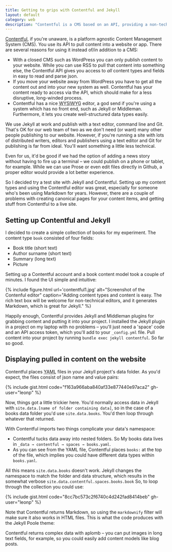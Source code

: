 ```yaml
---
title: Getting to grips with Contentful and Jekyll
layout: default
category: web
description: "Contentful is a CMS based on an API, providing a non-technical editing environment for web writers. Here's how it works with Jekyll, a static site generator."
---
```


[Contentful](http://contentful.com), if you're unaware, is a platform agnostic Content Management System (CMS). You use its API to pull content into a website or app. There are several reasons for using it instead of/in addition to a CMS:

- With a closed CMS such as WordPress you can only publish content to your website. While you can use RSS to pull that content into something else, the Contentful API gives you access to _all_ content types and fields in easy to read and parse json.
- If you move your website away from WordPress you have to get all the content out and into your new system as well. Contentful has your content ready to access via the API, which should make for a less disruptive, long-winded process.
- Contentful has a nice <abbr title="What you see is what you get">WYSIWYG</abbr> editor, a god send if you're using a system which has no front end, such as Jekyll or Middleman. Furthermore, it lets you create well-structured data types easily.

We use Jekyll at work and publish with a text editor, command line and Git. That's OK for our web team of two as we don't need (or want) many other people publishing to our website. However, if you're running a site with lots of distributed writers, editors and publishers using a text editor and Git for publishing is far from ideal. You'll want something a little less technical.

Even for us, it'd be good if we had the option of adding a news story without having to fire up a terminal &#8211; we could publish on a phone or tablet, for example. While we can use Prose or even edit files directly in Github, a proper editor would provide a lot better experience.

So I decided try a test site with Jekyll and Contentful. Setting up my content types and using the Contentful editor was great, especially for someone who's been using Markdown for years. However, there are a couple of problems with creating canonical pages for your content items, and getting stuff from Contentful to a live site.

## Setting up Contentful and Jekyll

I decided to create a simple collection of books for my experiment. The content type `book` consisted of four fields:

- Book title (short text)
- Author surname (short text)
- Summary (long text)
- Picture

Setting up a Contentful account and a book content model took a couple of minutes. I found the UI simple and intuitive:

{% include figure.html url='contentful1.jpg' alt="Screenshot of the Contenful editor" caption="Adding content types and content is easy. The rich text box will be welcome for non-technical editors, and it generates Markdown, which is great for Jekyll." %}

Happily enough, Contentful provides Jekyll and Middleman plugins for grabbing content and putting it into your project. I installed the Jekyll plugin in a project on my laptop with no problems &#8211; you'll just need a 'space' code and an API access token, which you'll add to your `_config.yml` file. Pull content into your project by running `bundle exec jekyll contentful`. So far so good.

## Displaying pulled in content on the website

Contentful places <abbr title="Yaml Ain't Markup Language">YAML</abbr> files in your Jekyll project's data folder. As you'd expect, the files consist of json name and value pairs:

{% include gist.html code="f163a966aba840af33e877440e97aca2" gh-user="leonp" %}

Now, things got a little trickier here. You'd normally access data in Jekyll with `site.data.[name of folder containing data]`, so in the case of a books data folder you'd use `site.data.books`. You'd then loop through whatever that returned.

With Contentful imports two things complicate your data's namespace:

- Contentful tucks data away into nested folders. So My books data lives in `_data → contentful → spaces → books.yaml`.
- As you can see from the YAML file, Contentful places `books:` at the top of the file, which implies you could have different data types within `books.yanl`.

All this means `site.data.books` doesn't work. Jekyll changes the namespace to match the folder and data structure, which results in the somewhat verbose `site.data.contentful.spaces.books.book` So, to loop through the collection you could use:

{% include gist.html code="8cc7bc573c2f6740c4d242fad8414beb" gh-user="leonp" %}

Note that Contentful returns Markdown, so using the `markdownify` filter will make sure it also works in HTML files. This is what the code produces with the Jekyll Poole theme:



Contentful returns complex data with aplomb &#8211; you can put images in long text fields, for example, so you could easily add content models like blog posts.

